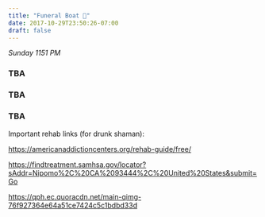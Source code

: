 ```yaml
---
title: "Funeral Boat 🛶"
date: 2017-10-29T23:50:26-07:00
draft: false
---
```


*Sunday 1151 PM*

### TBA
### TBA
### TBA



Important rehab links (for drunk shaman):

https://americanaddictioncenters.org/rehab-guide/free/

https://findtreatment.samhsa.gov/locator?sAddr=Nipomo%2C%20CA%2093444%2C%20United%20States&submit=Go


https://qph.ec.quoracdn.net/main-qimg-76f927364e64a51ce7424c5c1bdbd33d
